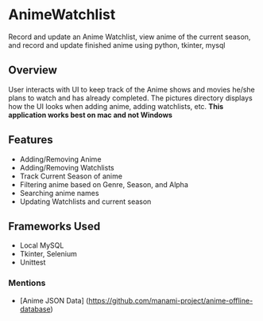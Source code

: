 # AnimeWatchlist
Record and update an Anime Watchlist, view anime of the current season, and record and update finished anime using python, tkinter, mysql

## Overview 
User interacts with UI to keep track of the Anime shows and movies he/she plans to watch and has already completed. The pictures directory 
displays how the UI looks when adding anime, adding watchlists, etc. **This application works best on mac and not Windows** 

## Features 
  - Adding/Removing Anime 
  - Adding/Removing Watchlists
  - Track Current Season of anime 
  - Filtering anime based on Genre, Season, and Alpha 
  - Searching anime names 
  - Updating Watchlists and current season 
  
## Frameworks Used
  - Local MySQL
  - Tkinter, Selenium
  - Unittest
  
### Mentions
  - [Anime JSON Data] (https://github.com/manami-project/anime-offline-database)
